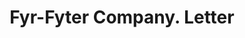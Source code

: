 ---
doi: 10.7916/D80G4X84
date_other: '1928'
date_other_textual: '1928'
form: correspondence
genre:
- Letters (correspondence)
name:
- Fyr-Fyter Company
object_in_context_url: https://biggert.cul.columbia.edu/items/view/ave_biggert_01302
subject_hierarchical_geographic:
- Dayton, Ohio, United States
subject_name:
- Fyr-Fyter Company
title: Fyr-Fyter Company. Letter
sort_title: Fyr-Fyter Company. Letter
call_number: ave_biggert_01302
coordinates:
- 39.75944444444445,-84.19166666666668
pid: ave_biggert_01302
identifiers: ave_biggert_01302
thumbnail: https://derivativo-2.library.columbia.edu/iiif/2/ldpd:343312/full/!256,256/0/native.jpg
permalink: "/items/ave_biggert_01302/"
layout: iiif-image-page
---